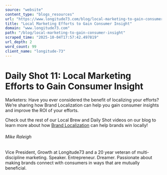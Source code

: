 ```yaml
---
source: "website"
content_type: "blogs_resources"
url: "https://www.longitude73.com/blog/local-marketing-to-gain-consumer-insight"
title: "Local Marketing Efforts to Gain Consumer Insight"
domain: "www.longitude73.com"
path: "/blog/local-marketing-to-gain-consumer-insight"
scraped_time: "2025-10-04T17:57:42.497819"
url_depth: 2
word_count: 99
client_name: "longitude-73"
---
```


# Daily Shot 11: Local Marketing Efforts to Gain Consumer Insight

Marketers: Have you ever considered the benefit of localizing your efforts? We’re sharing how Brand Localization can help you gain consumer insights and improve the ROI of your efforts.

Check out the rest of our Local Brew and Daily Shot videos on our blog to learn more about how [Brand Localization](/blog/the-virtuous-circle-of-brand-localization) can help brands win locally!

###### Mike Raleigh

Vice President, Growth at Longitude73 and a 20 year veteran of multi-discipline marketing. Speaker. Entrepreneur. Dreamer. Passionate about making brands connect with consumers in ways that are mutually beneficial.